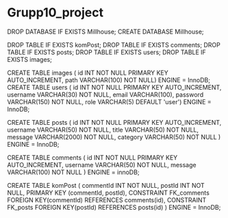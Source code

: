 # Grupp10_project
DROP DATABASE IF EXISTS Millhouse;
CREATE DATABASE Millhouse;

DROP TABLE IF EXISTS komPost;
DROP TABLE IF EXISTS comments;
DROP TABLE IF EXISTS posts; 
DROP TABLE IF EXISTS users;
DROP TABLE IF EXISTS images;

CREATE TABLE images ( id INT NOT NULL PRIMARY KEY AUTO_INCREMENT, path VARCHAR(100) NOT NULL) ENGINE = InnoDB;
CREATE TABLE users ( id INT NOT NULL PRIMARY KEY AUTO_INCREMENT, username VARCHAR(30) NOT NULL, email VARCHAR(100), password VARCHAR(150) NOT NULL, role VARCHAR(5) DEFAULT 'user') ENGINE = InnoDB;

CREATE TABLE posts ( id INT NOT NULL PRIMARY KEY AUTO_INCREMENT, username VARCHAR(50) NOT NULL,
title VARCHAR(50) NOT NULL, message VARCHAR(2000) NOT NULL, category VARCHAR(50) NOT NULL ) ENGINE = InnoDB;

CREATE TABLE comments ( id INT NOT NULL PRIMARY KEY AUTO_INCREMENT, username VARCHAR(50) NOT NULL, message VARCHAR(100) NOT NULL ) ENGINE = innoDB;

CREATE TABLE komPost ( commentId INT NOT NULL,
                       postId INT NOT NULL,
                       PRIMARY KEY (commentId, postId),
                       CONSTRAINT FK_comments FOREIGN KEY(commentId) REFERENCES comments(id),
          			   CONSTRAINT FK_posts FOREIGN KEY(postId) REFERENCES posts(id)
                     ) ENGINE = InnoDB;
    
    